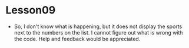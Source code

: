 # Lesson09

* So, I don't know what is happening, but it does not display the sports next to the numbers on the list. I cannot figure out what is wrong with the code. Help and feedback would be appreciated.
